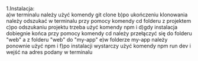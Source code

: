 1.Instalacja:  
a)w terminalu należy użyć komendy git clone 
b)po ukończeniu klonowania należy odszukać w terminalu przy pomocy komendy cd folderu z projektem
c)po odszukaniu projektu trzeba użyć komendy npm i
d)gdy instalacja dobiegnie końca przy pomocy komendy cd należy przełączyć się do folderu "web" a z folderu "web" do "my-app"
e)w folderze my-app należy ponownie użyć npm i
f)po instalacji wystarczy użyć komendy npm run dev i wejść na adres podany w terminalu
